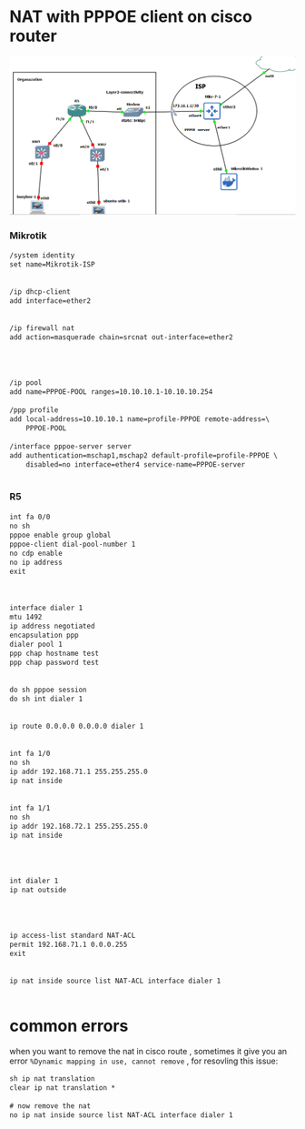 # NAT with PPPOE client on cisco router

![img](img/1.png)



### Mikrotik

```
/system identity
set name=Mikrotik-ISP


/ip dhcp-client
add interface=ether2


/ip firewall nat
add action=masquerade chain=srcnat out-interface=ether2




/ip pool
add name=PPPOE-POOL ranges=10.10.10.1-10.10.10.254

/ppp profile
add local-address=10.10.10.1 name=profile-PPPOE remote-address=\
    PPPOE-POOL

/interface pppoe-server server
add authentication=mschap1,mschap2 default-profile=profile-PPPOE \
    disabled=no interface=ether4 service-name=PPPOE-server


```


### R5

```
int fa 0/0
no sh
pppoe enable group global 
pppoe-client dial-pool-number 1
no cdp enable
no ip address 
exit



interface dialer 1
mtu 1492
ip address negotiated
encapsulation ppp 
dialer pool 1
ppp chap hostname test
ppp chap password test


do sh pppoe session 
do sh int dialer 1


ip route 0.0.0.0 0.0.0.0 dialer 1


int fa 1/0
no sh
ip addr 192.168.71.1 255.255.255.0
ip nat inside


int fa 1/1
no sh
ip addr 192.168.72.1 255.255.255.0
ip nat inside




int dialer 1
ip nat outside 




ip access-list standard NAT-ACL
permit 192.168.71.1 0.0.0.255
exit


ip nat inside source list NAT-ACL interface dialer 1


```


# common errors

when you want to remove the nat in cisco route , sometimes it give you an error `%Dynamic mapping in use, cannot remove` , for resovling this issue: 

```
sh ip nat translation 
clear ip nat translation *

# now remove the nat
no ip nat inside source list NAT-ACL interface dialer 1
```